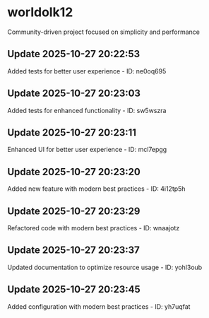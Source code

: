# worldolk12
Community-driven project focused on simplicity and performance

## Update 2025-10-27 20:22:53
Added tests for better user experience - ID: ne0oq695


## Update 2025-10-27 20:23:03
Added tests for enhanced functionality - ID: sw5wszra


## Update 2025-10-27 20:23:11
Enhanced UI for better user experience - ID: mcl7epgg


## Update 2025-10-27 20:23:20
Added new feature with modern best practices - ID: 4i12tp5h


## Update 2025-10-27 20:23:29
Refactored code with modern best practices - ID: wnaajotz


## Update 2025-10-27 20:23:37
Updated documentation to optimize resource usage - ID: yohl3oub


## Update 2025-10-27 20:23:45
Added configuration with modern best practices - ID: yh7uqfat

